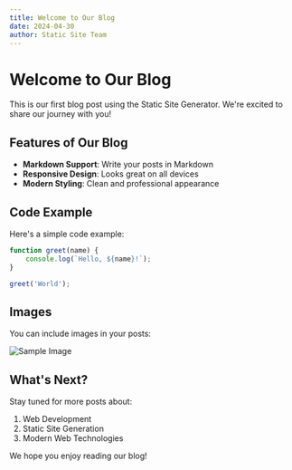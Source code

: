```yaml
---
title: Welcome to Our Blog
date: 2024-04-30
author: Static Site Team
---
```


# Welcome to Our Blog

This is our first blog post using the Static Site Generator. We're excited to share our journey with you!

## Features of Our Blog

- **Markdown Support**: Write your posts in Markdown
- **Responsive Design**: Looks great on all devices
- **Modern Styling**: Clean and professional appearance

## Code Example

Here's a simple code example:

```javascript
function greet(name) {
    console.log(`Hello, ${name}!`);
}

greet('World');
```

## Images

You can include images in your posts:

![Sample Image](https://via.placeholder.com/800x400)

## What's Next?

Stay tuned for more posts about:
1. Web Development
2. Static Site Generation
3. Modern Web Technologies

We hope you enjoy reading our blog! 